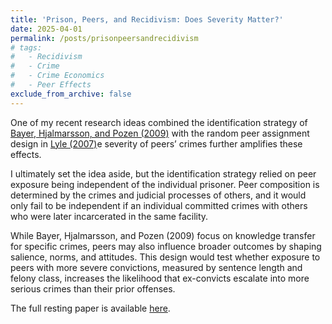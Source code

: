 ```yaml
---
title: 'Prison, Peers, and Recidivism: Does Severity Matter?'
date: 2025-04-01
permalink: /posts/prisonpeersandrecidivism
# tags:
#   - Recidivism
#   - Crime
#   - Crime Economics
#   - Peer Effects
exclude_from_archive: false
---
```


One of my recent research ideas combined the identification strategy of <a href="https://academic.oup.com/qje/article/124/1/105/1890328"> Bayer, Hjalmarsson, and Pozen (2009)</a> with the random peer assignment design in <a href="https://watermark02.silverchair.com/rest.89.2.289.pdf?token=AQECAHi208BE49Ooan9kkhW_Ercy7Dm3ZL_9Cf3qfKAc485ysgAAA0YwggNCBgkqhkiG9w0BBwagggMzMIIDLwIBADCCAygGCSqGSIb3DQEHATAeBglghkgBZQMEAS4wEQQMg2QLDeechi8QXue7AgEQgIIC-U4_RzAcq1v9p21fNG5jP7lXDXhFrbHdSPTf6QjE2dbhX8fH3Yj_rmk5HDFdWzWISm1pNn9ZVJe_45vQgz-TyxFdJrrgd7hJcuL5tOTVDhnb0iQT-07MuftE1h0LevGZha_CfAnfHsHlw_-K4PoNZYbY3hj77EyAiUbTqjPml2cduOgKIywLLDTupWlCVxkcID1gHz-j7EH7ix70N3THv0wyEcuSPhCKjSR2tSPILfHulkmncLoGvtEF7LRonALWYZXqR9isLA6Z0yHYN65d8UrNuFrsiKobNXSvdW5m2v8Jmu8BeSZb8A3aoItb-0WSAXNxBDmxmhtyUjC5ID6XbKiliy48rwvFYT3a77GcTarOC6PeDMpwBET8UvpAp8HHptqm_7wFO9f0qksDamdaIJBLi7qi-FfDvEZ3UsjcrjSevyRRMX8IY1qOLKH0uaMI-L_N4rO4oqHM9GR1PfeMBtWkLurukylaSTk90AbsN6RmfzY2_2bXELj529OchB0SDI0Lpw8Ou-g_xAQG_34TA_pzYw8i6vbr9w3ktP93ML61EXE4bbejMKmpAOFQs2bviWnEUAmdFxtIYJKzWltiDN_nC4_iVbH3XvXFIAib_AhytMrLerOfF88M2RGfIQGgdL0lo6SWF7OSzqPuM44qZ5kKS-aCncP9k2tLSfvyAIB0HJ6ZiU49Vs7dCxQCMCSL9Oa28kaFnOHD5F1sbYNh2D4H-jqM4a4FqUElDKCXVbD2MZtituMMRzfx8LHYjCUWRB3Q8vwqSTpuxc0H_zemt4iUpqS84jEsi1Ck26AJ3RoIT6lhcMW3WgejlnYQ05Mi_iJuiBw90_SFBitmroPMqkR_fppND6OpqH0eUqqsOWkf146yx-4HI-cckltVCLaRdLVdytbkKzsuRmKUT6QHZJf4LSQWr50IpN7xN1OJMysKhaBXRlWHiEcsAwmmZeonTzLD2qfTFhcDJS_0nQprVQGy8cSxnnurmlcCsid9z3PP1zEqIVojkcKb"> Lyle (2007)</a>e severity of peers’ crimes further amplifies these effects.

I ultimately set the idea aside, but the identification strategy relied on peer exposure being independent of the individual prisoner. Peer composition is determined by the crimes and judicial processes of others, and it would only fail to be independent if an individual committed crimes with others who were later incarcerated in the same facility.

While Bayer, Hjalmarsson, and Pozen (2009) focus on knowledge transfer for specific crimes, peers may also influence broader outcomes by shaping salience, norms, and attitudes. This design would test whether exposure to peers with more severe convictions, measured by sentence length and felony class, increases the likelihood that ex-convicts escalate into more serious crimes than their prior offenses.

The full resting paper is available <a href="https://colin-p-adams.github.io/papers/prisonpeersandrecidivism.pdf"> here</a>.
